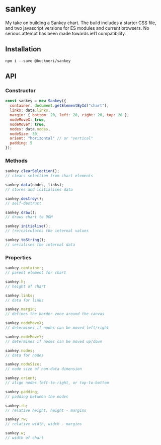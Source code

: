 # sankey

My take on building a Sankey chart. The build includes a starter CSS file, and two javascript versions for ES modules and current browsers. No serious attempt has been made towards ie11 compatibility.

## Installation

```shell
npm i --save @buckneri/sankey
```

## API

### Constructor

```javascript
const sankey = new Sankey({
  container: document.getElementById("chart"),
  links: data.links,
  margin: { bottom: 20, left: 20, right: 20, top: 20 },
  nodeMoveX: true,
  nodeMoveY: true,
  nodes: data.nodes,
  nodeSize: 30,
  orient: "horizontal" // or "vertical"
  padding: 5
});
```

### Methods

```javascript
sankey.clearSelection();
// clears selection from chart elements

sankey.data(nodes, links);
// stores and initialises data

sankey.destroy();
// self-destruct

sankey.draw();
// draws chart to DOM

sankey.initialise();
// (re)calculates the internal values

sankey.toString();
// serialises the internal data
```

### Properties

```javascript
sankey.container;
// parent element for chart

sankey.h;
// height of chart

sankey.links;
// data for links

sankey.margin;
// defines the border zone around the canvas

sankey.nodeMoveX;
// determines if nodes can be moved left/right

sankey.nodeMoveY;
// determines if nodes can be moved up/down

sankey.nodes;
// data for nodes

sankey.nodeSize;
// node size of non-data dimension

sankey.orient;
// align nodes left-to-right, or top-to-bottom

sankey.padding;
// padding between the nodes

sankey.rh;
// relative height, height - margins

sankey.rw;
// relative width, width - margins

sankey.w;
// width of chart
```
